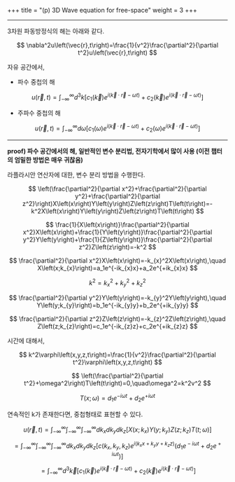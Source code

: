 +++
title = "(p) 3D Wave equation for free-space"
weight = 3
+++

---

3차원 파동방정식의 해는 아래와 같다.

$$
\nabla^2u\left(\vec{r},t\right)=\frac{1}{v^2}\frac{\partial^2}{\partial t^2}u\left(\vec{r},t\right)
$$

자유 공간에서,

- 파수 중첩의 해

$$
u\left(\vec{r},t\right)=\int_{-\infty}^{\infty}d^3k\left\lbrack c_1\left(\vec{k}\right)e_{}^{i\left(\vec{k}\cdot\vec{r}-\omega t\right)}+c_2\left(\vec{k}\right)e_{}^{i\left(\vec{k}\cdot\vec{r}-\omega t\right)}\right\rbrack
$$

- 주파수 중첩의 해

$$
u\left(\vec{r},t\right)=\int_{-\infty}^{\infty}d\omega\left\lbrack c_1\left(\omega\right)e^{i\left(\vec{k}\cdot\vec{r}-\omega t\right)}+c_2\left(\omega\right)e^{i\left(\vec{k}\cdot\vec{r}-\omega t\right)}\right\rbrack
$$

---

**proof) 파수 공간에서의 해, 일반적인 변수 분리법, 전자기학에서 많이 사용 (이전 챕터의 엄밀한 방법은 매우 귀찮음)**

라플라시안 연산자에 대한, 변수 분리 방법을 수행한다.

$$
\left(\frac{\partial^2}{\partial x^2}+\frac{\partial^2}{\partial y^2}+\frac{\partial^2}{\partial z^2}\right)X\left(x\right)Y\left(y\right)Z\left(z\right)T\left(t\right)=-k^2X\left(x\right)Y\left(y\right)Z\left(z\right)T\left(t\right)
$$

$$
\frac{1}{X\left(x\right)}\frac{\partial^2}{\partial x^2}X\left(x\right)+\frac{1}{Y\left(y\right)}\frac{\partial^2}{\partial y^2}Y\left(y\right)+\frac{1}{Z\left(y\right)}\frac{\partial^2}{\partial z^2}Z\left(z\right)=-k^2
$$

$$
\frac{\partial^2}{\partial x^2}X\left(x\right)=-k_{x}^2X\left(x\right),\quad X\left(x;k_{x}\right)=a_1e^{-ik_{x}x}+a_2e^{+ik_{x}x}
$$

$$
k^2=k_{x}^2+k_{y}^2+k_{z}^2
$$

$$
\frac{\partial^2}{\partial y^2}Y\left(y\right)=-k_{y}^2Y\left(y\right),\quad Y\left(y;k_{y}\right)=b_1e^{-ik_{y}y}+b_2e^{+ik_{y}y}
$$

$$
\frac{\partial^2}{\partial z^2}Z\left(z\right)=-k_{z}^2Z\left(z\right),\quad Z\left(z;k_{z}\right)=c_1e^{-ik_{z}z}+c_2e^{+ik_{z}z}
$$

시간에 대해서,

$$
k^2\varphi\left(x,y,z,t\right)=\frac{1}{v^2}\frac{\partial^2}{\partial t^2}\varphi\left(x,y,z,t\right)
$$

$$
\left(\frac{\partial^2}{\partial t^2}+\omega^2\right)T\left(t\right)=0,\quad\omega^2=k^2v^2
$$

$$
T\left(x;\omega\right)=d_1e^{-i\omega t}+d_2e^{+i\omega t}
$$

연속적인 k가 존재한다면, 중첩형태로 표현할 수 있다.

$$
u\left(\vec{r},t\right)=\int_{-\infty}^{\infty}\int_{-\infty}^{\infty}\int_{-\infty}^{\infty}dk_{x}dk_{y}dk_{z}\left\lbrack X\left(x;k_{x}\right)Y\left(y;k_{y}\right)Z\left(z;k_{z}\right)T\left(t;\omega\right)\right\rbrack
$$

$$
=\int_{-\infty}^{\infty}\int_{-\infty}^{\infty}\int_{-\infty}^{\infty}dk_{x}dk_{y}dk_{z}\left\lbrack c\left(k_{x},k_{y},k_{z}\right)e_{}^{i\left(k_{x}x+k_{y}y+k_{z}z\right)}\left(d_1e^{_{}-i\omega t}+d_2e^{_{}+i\omega t}\right)\right\rbrack
$$

$$
=\int_{-\infty}^{\infty}d^3\vec{k}\left\lbrack c_1\left(\vec{k}\right)e_{}^{i\left(\vec{k}\cdot\vec{r}-\omega t\right)}+c_2\left(\vec{k}\right)e_{}^{i\left(\vec{k}\cdot\vec{r}-\omega t\right)}\right\rbrack
$$